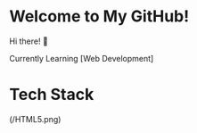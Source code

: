 # Welcome to My GitHub!

Hi there! 👋

Currently Learning [Web Development]
# Tech Stack
(/HTML5.png)
